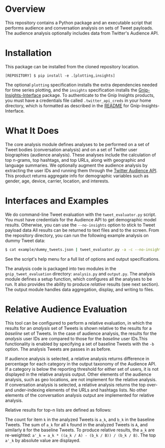 # Overview

This repository contains a Python package and an executable script that
performs audience and conversation analysis on sets of Tweet payloads.
The audience analysis optionally includes data from Twitter's
Audience API.

# Installation

This package can be installed from the cloned repository location.

`[REPOSITORY] $ pip install -e .[plotting,insights]`

The optional `plotting` specification installs the extra dependencies 
needed for time series plotting,
and the `insights` specification installs the 
[Gnip-Insights-Interface](https://github.com/jeffakolb/Gnip-Insights-Interface) 
package. To authenticate to the Gnip Insights products, you must have 
a credentials file called `.twitter_api_creds` in your home directory, 
which is formatted as described in the 
[README](https://github.com/jeffakolb/Gnip-Insights-Interface/README.md) 
for Gnip-Insights-Interface.

# What It Does

The core analysis module defines analyses to be performed on a set of Tweet bodies
(conversation analysis) and on a set of Twitter user biographies (audience analysis).
These analyses include the calculation of top n-grams, top hashtags, and top
URLs, along with geographic and language summaries.
We optionally augment the audience analysis by extracting the user IDs and running them
through the [Twitter Audience API](http://support.gnip.com/apis/audience_api/). 
This product returns aggregate info for demographic variables such as
gender, age, device, carrier, location, and interests. 

# Interfaces and Examples

We do command-line Tweet evaluation with the `tweet_evaluator.py` script. 
You must have credentials for the Audience API to get demographic model results.
Otherwise, you can use the `--no-insights` option to stick to Tweet payload data
All results can be returned to text files and to the screen. 
From the repository directory,
you can run the following example analysis on dummy Tweet data:

```bash
$ cat example/dummy_tweets.json | tweet_evaluator.py -a -c --no-insights
```

See the script's help menu for a full list of options and output specifications.

The analysis code is packaged into two modules in the `gnip_tweet_evaluation`
directory: `analysis.py` and `output.py`. The analysis module defines a setup 
function, which configures all the analyses to be run. It also provides the 
ability to produce *relative* results (see next section). The output module
handles data aggregation, display, and writing to files. 

# Relative Audience Evaluation

This tool can be configured to perform a relative evaluation,
in which the results for an _analysis_ set of Tweets is shown relative to the
results for a _baseline_ set of Tweets. In the case of audience analysis,
the results for the _analysis_ user IDs are compared to those for the 
_baseline_ user IDs.This functionality is enabled by specifying a 
set of baseline Tweets with the `-b` option. The analysis Tweets are passes in as before.

If audience analysis is selected, a relative analysis returns 
difference in percentage for each category in the output taxonomy 
of the Audience API. If a category is below the reporting threshold 
for either set of users, it is not displayed in the relative analysis
output. Other elements of the audience analysis, such as geo locations,
are not implement for the relative analysis. If conversation analysis
is selected, a relative analysis returns the top over- and under-indexing
elements of the URLs and hashtags lists. No other elements of the 
conversation analysis output are implemented for relative analysis.

Relative results for top-n lists are defined as follows:

The count for item `k` in the analyzed Tweets is `a_k`,
and `b_k` in the baseline Tweets. The sum of `a_k` for all `k`
found in the analyzed Tweets is `A`, and similarly `B` for the
baseline Tweets. To produce relative results, the `a_k` are 
re-weighted: `a'_k = a_k * ((a_k / A) - (b_k / B)) / (b_k / B)`.
The top `a'_k` by absolute value are displayed. 


